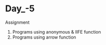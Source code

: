 # Day_-5

Assignment
 1) Programs using anonymous & IIFE function
 3) Programs using arrow function
